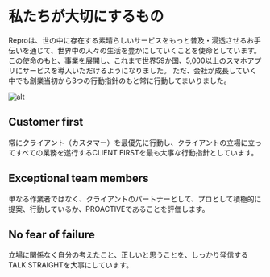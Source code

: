 # 私たちが大切にするもの

Reproは、世の中に存在する素晴らしいサービスをもっと普及・浸透させるお手伝いを通じて、世界中の人々の生活を豊かにしていくことを使命としています。
この使命のもと、事業を展開し、これまで世界59か国、5,000以上のスマホアプリにサービスを導入いただけるようになりました。
ただ、会社が成長していく中でも創業当初から3つの行動指針のもと常に行動してまいりました。

![alt](https://github.com/komoshun/Employer-Branding/blob/master/%E8%A1%A8%E7%B4%995.png)



## Customer first

常にクライアント（カスタマー）を最優先に行動し、クライアントの立場に立ってすべての業務を遂行するCLIENT FIRSTを最も大事な行動指針としています。

## Exceptional team members

単なる作業者ではなく、クライアントのパートナーとして、プロとして積極的に提案、行動しているか、PROACTIVEであることを評価します。

## No fear of failure

立場に関係なく自分の考えたこと、正しいと思うことを、しっかり発信するTALK STRAIGHTを大事にしています。
